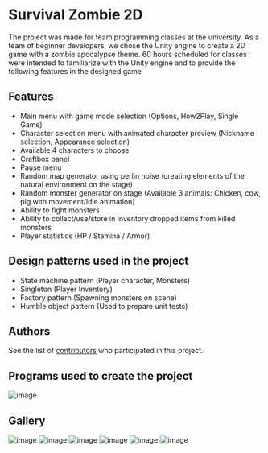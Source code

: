 # Survival Zombie 2D

The project was made for team programming classes at the university. 
As a team of beginner developers, we chose the Unity engine to create a 2D game with a zombie apocalypse theme.
60 hours scheduled for classes were intended to familiarize with the Unity engine and to provide the following features in the designed game

## Features
* Main menu with game mode selection (Options, How2Play, Single Game)
* Character selection menu with animated character preview (Nickname selection, Appearance selection)
* Available 4 characters to choose
* Craftbox panel
* Pause menu
* Random map generator using perlin noise (creating elements of the natural environment on the stage)
* Random monster generator on stage (Available 3 animals: Chicken, cow, pig with movement/idle animation)
* Ability to fight monsters
* Ability to collect/use/store in inventory dropped items from killed monsters
* Player statistics (HP / Stamina / Armor)

## Design patterns used in the project
* State machine pattern (Player character, Monsters)
* Singleton (Player Inventory)
* Factory pattern (Spawning monsters on scene)
* Humble object pattern (Used to prepare unit tests)

## Authors 
See the list of [contributors](https://github.com/mapisarek/Survival_Zombie_2D/contributors) who participated in this project.

## Programs used to create the project
![image](https://github.com/mapisarek/Survival_Zombie_2D/blob/master/Preview/Programs.png)

## Gallery
![image](https://github.com/mapisarek/Survival_Zombie_2D/blob/master/Preview/CharacterSelection.PNG)
![image](https://github.com/mapisarek/Survival_Zombie_2D/blob/master/Preview/Fighting.PNG)
![image](https://github.com/mapisarek/Survival_Zombie_2D/blob/master/Preview/InGame.PNG)
![image](https://github.com/mapisarek/Survival_Zombie_2D/blob/master/Preview/MainMenu.PNG)
![image](https://github.com/mapisarek/Survival_Zombie_2D/blob/master/Preview/Settings.PNG)
![image](https://github.com/mapisarek/Survival_Zombie_2D/blob/master/Preview/Inventory.PNG)
